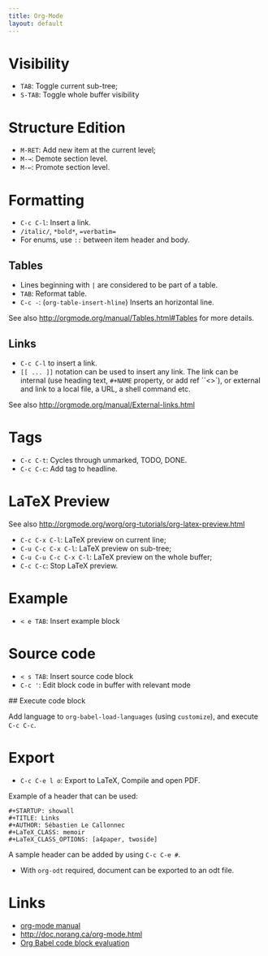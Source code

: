 ```yaml
---
title: Org-Mode
layout: default
---
```


# Visibility

- `TAB`: Toggle current sub-tree;
- `S-TAB`: Toggle whole buffer visibility

# Structure Edition

- `M-RET`: Add new item at the current level;
- `M-→`: Demote section level.
- `M-←`: Promote section level.

# Formatting

- `C-c C-l`: Insert a link.
- `/italic/`, `*bold*`, `=verbatim=`
- For enums, use ` :: ` between item header and body.

## Tables

- Lines beginning with `|` are considered to be part of a table.
- `TAB`: Reformat table.
- `C-c -`: (`org-table-insert-hline`) Inserts an horizontal line.

See also http://orgmode.org/manual/Tables.html#Tables for more details.


## Links

- `C-c C-l` to insert a link.
- `[[ ... ]]` notation can be used to insert any link.  The link can
  be internal (use heading text, `#+NAME` property, or add ref
  ``<<ref>>`), or external and link to a local file, a URL, a shell
  command etc.

See also http://orgmode.org/manual/External-links.html

# Tags

- `C-c C-t`: Cycles through unmarked, TODO, DONE.
- `C-c C-c`: Add tag to headline.


# LaTeX Preview

See also http://orgmode.org/worg/org-tutorials/org-latex-preview.html

- `C-c C-x C-l`: LaTeX preview on current line;
- `C-u C-c C-x C-l`: LaTeX preview on sub-tree;
- `C-u C-u C-c C-x C-l`: LaTeX preview on the whole buffer;
- `C-c C-c`: Stop LaTeX preview.

# Example

- `< e TAB`: Insert example block

# Source code

- `< s TAB`: Insert source code block
- `C-c '`: Edit block code in buffer with relevant mode

## Execute code block

Add language to `org-babel-load-languages` (using `customize`), and
execute `C-c C-c`.

# Export

- `C-c C-e l o`: Export to LaTeX, Compile and open PDF.

Example of a header that can be used:

```
#+STARTUP: showall
#+TITLE: Links
#+AUTHOR: Sébastien Le Callonnec
#+LaTeX_CLASS: memoir
#+LaTeX_CLASS_OPTIONS: [a4paper, twoside]
```

A sample header can be added by using `C-c C-e #`.

- With `org-odt` required, document can be exported to an odt file.

# Links

- [org-mode manual](http://orgmode.org/manual/)
- http://doc.norang.ca/org-mode.html
- [Org Babel code block evaluation](https://org-babel.readthedocs.io/en/latest/eval/)

